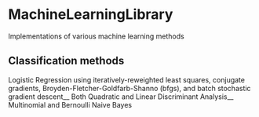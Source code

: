 # MachineLearningLibrary
Implementations of various machine learning methods
## Classification methods
Logistic Regression using iteratively-reweighted least squares, conjugate gradients, Broyden-Fletcher-Goldfarb-Shanno (bfgs), and batch stochastic gradient descent__
Both Quadratic and Linear Discriminant Analysis__
Multinomial and Bernoulli Naive Bayes
